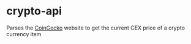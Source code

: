 # crypto-api

Parses the [CoinGecko](https://www.coingecko.com/) website to get the current CEX price of a crypto currency item
